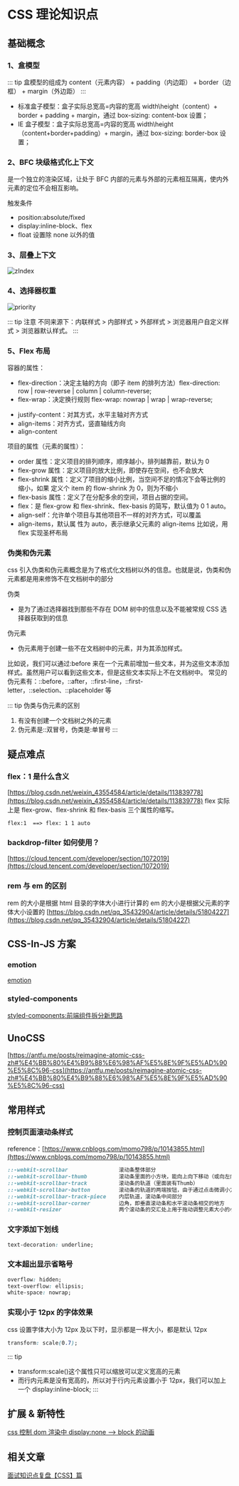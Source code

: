 # CSS 理论知识点

## 基础概念

### 1、盒模型

::: tip 盒模型的组成为
content（元素内容） + padding（内边距） + border（边框） + margin（外边距）
:::

- 标准盒子模型：盒子实际总宽高=内容的宽高 width\height（content）+ border + padding + margin，通过 box-sizing: content-box 设置；
- IE 盒子模型：盒子实际总宽高=内容的宽高 width\height（content+border+padding）+ margin，通过 box-sizing: border-box 设置；

### 2、BFC 块级格式化上下文

是一个独立的渲染区域，让处于 BFC 内部的元素与外部的元素相互隔离，使内外元素的定位不会相互影响。

触发条件

- position:absolute/fixed
- display:inline-block、flex
- float 设置除 none 以外的值

### 3、层叠上下文

![zIndex](/image/css/zIndex.webp)

### 4、选择器权重

![priority](/image/css/priority.png)

::: tip 注意
不同来源下：内联样式 > 内部样式 > 外部样式 > 浏览器用户自定义样式 > 浏览器默认样式。
:::

### 5、Flex 布局

容器的属性：

- flex-direction：决定主轴的方向（即子 item 的排列方法）flex-direction: row | row-reverse | column | column-reverse;
- flex-wrap：决定换行规则 flex-wrap: nowrap | wrap | wrap-reverse;
<!-- - flex-flow： .box { flex-flow:  ; } -->
- justify-content：对其方式，水平主轴对齐方式
- align-items：对齐方式，竖直轴线方向
- align-content

项目的属性（元素的属性）：

- order 属性：定义项目的排列顺序，顺序越小，排列越靠前，默认为 0
- flex-grow 属性：定义项目的放大比例，即使存在空间，也不会放大
- flex-shrink 属性：定义了项目的缩小比例，当空间不足的情况下会等比例的缩小，如果 定义个 item 的 flow-shrink 为 0，则为不缩小
- flex-basis 属性：定义了在分配多余的空间，项目占据的空间。
- flex：是 flex-grow 和 flex-shrink、flex-basis 的简写，默认值为 0 1 auto。
- align-self：允许单个项目与其他项目不一样的对齐方式，可以覆盖
- align-items，默认属 性为 auto，表示继承父元素的 align-items 比如说，用 flex 实现圣杯布局

### 伪类和伪元素

css 引入伪类和伪元素概念是为了格式化文档树以外的信息。也就是说，伪类和伪元素都是用来修饰不在文档树中的部分

伪类

- 是为了通过选择器找到那些不存在 DOM 树中的信息以及不能被常规 CSS 选择器获取到的信息

伪元素

- 伪元素用于创建一些不在文档树中的元素，并为其添加样式。

比如说，我们可以通过:before 来在一个元素前增加一些文本，并为这些文本添加样式。虽然用户可以看到这些文本，但是这些文本实际上不在文档树中。
常见的伪元素有：::before，::after，::first-line，::first-letter，::selection、::placeholder 等

::: tip 伪类与伪元素的区别

1. 有没有创建一个文档树之外的元素
2. 伪元素是::双冒号，伪类是:单冒号
   :::

## 疑点难点

### flex：1 是什么含义

[https://blog.csdn.net/weixin_43554584/article/details/113839778](https://blog.csdn.net/weixin_43554584/article/details/113839778)
flex 实际上是 flex-grow、flex-shrink 和 flex-basis 三个属性的缩写。

```
flex:1  ==> flex: 1 1 auto
```

### backdrop-filter 如何使用？

[https://cloud.tencent.com/developer/section/1072019](https://cloud.tencent.com/developer/section/1072019)

### rem 与 em 的区别

rem 的大小是根据 html 目录的字体大小进行计算的
em 的大小是根据父元素的字体大小设置的
[https://blog.csdn.net/qq_35432904/article/details/51804227](https://blog.csdn.net/qq_35432904/article/details/51804227)

## CSS-In-JS 方案

### emotion

[emotion](https://emotion.sh/docs/introduction)

### styled-components

[styled-components:前端组件拆分新思路](https://juejin.cn/post/6844903878580764686)

## UnoCSS

[https://antfu.me/posts/reimagine-atomic-css-zh#%E4%BB%80%E4%B9%88%E6%98%AF%E5%8E%9F%E5%AD%90%E5%8C%96-css](https://antfu.me/posts/reimagine-atomic-css-zh#%E4%BB%80%E4%B9%88%E6%98%AF%E5%8E%9F%E5%AD%90%E5%8C%96-css)

## 常用样式

### 控制页面滚动条样式

reference：[https://www.cnblogs.com/momo798/p/10143855.html](https://www.cnblogs.com/momo798/p/10143855.html)

```css
::-webkit-scrollbar                滚动条整体部分
::-webkit-scrollbar-thumb          滚动条里面的小方块，能向上向下移动（或向左向右移动）
::-webkit-scrollbar-track          滚动条的轨道（里面装有Thumb）
::-webkit-scrollbar-button         滚动条的轨道的两端按钮，由于通过点击微调小方块的位置。
::-webkit-scrollbar-track-piece    内层轨道，滚动条中间部分
::-webkit-scrollbar-corner         边角，即垂直滚动条和水平滚动条相交的地方
::-webkit-resizer                  两个滚动条的交汇处上用于拖动调整元素大小的小控件
```

### 文字添加下划线

```css
text-decoration: underline;
```

### 文本超出显示省略号

```css
overflow: hidden;
text-overflow: ellipsis;
white-space: nowrap;
```

### 实现小于 12px 的字体效果

css 设置字体大小为 12px 及以下时，显示都是一样大小，都是默认 12px

```css
transform: scale(0.7);
```

::: tip

- transform:scale()这个属性只可以缩放可以定义宽高的元素
- 而行内元素是没有宽高的，所以对于行内元素设置小于 12px，我们可以加上一个 display:inline-block;
  :::

## 扩展 & 新特性

[css 控制 dom 渲染中 display:none --> block 的动画](https://medium.com/@centrodph/animate-transition-from-display-none-to-display-block-e71f0927ddea)

## 相关文章

[面试知识点复盘【CSS】篇](https://juejin.cn/post/7179809074551193659/)
